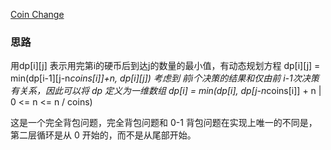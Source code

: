 [ Coin Change](https://leetcode.com/problems/coin-change/)

### 思路
用dp[i][j] 表示用完第i的硬币后到达j的数量的最小值，有动态规划方程
dp[i][j] = min(dp[i-1][j-n*coins[i]]+n, dp[i][j])
考虑到 前i个决策的结果和仅由前 i-1次决策有关系，因此可以将 dp 定义为一维数组 
dp[i] = min(dp[i], dp[j-n*coins[i]] + n |  0 <= n <= n / coins)

这是一个完全背包问题，完全背包问题和 0-1 背包问题在实现上唯一的不同是，第二层循环是从 0 开始的，而不是从尾部开始。